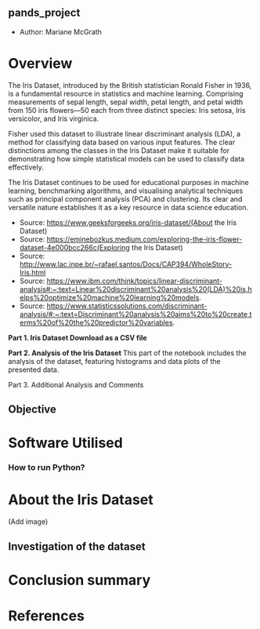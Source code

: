 ## pands_project
- Author: Mariane McGrath

# **Overview**
The Iris Dataset, introduced by the British statistician Ronald Fisher in 1936, is a fundamental resource in statistics and machine learning. 
Comprising measurements of sepal length, sepal width, petal length, and petal width from 150 iris flowers—50 each from three distinct species: Iris setosa, Iris versicolor, and Iris virginica.

Fisher used this dataset to illustrate linear discriminant analysis (LDA), a method for classifying data based on various input features. The clear distinctions among the classes in the Iris Dataset make it suitable for demonstrating how simple statistical models can be used to classify data effectively.

The Iris Dataset continues to be used for educational purposes in machine learning, benchmarking algorithms, and visualising analytical techniques such as principal component analysis (PCA) and clustering. Its clear and versatile nature establishes it as a key resource in data science education.


 - Source: https://www.geeksforgeeks.org/iris-dataset/(About the Iris Dataset)
 - Source: https://eminebozkus.medium.com/exploring-the-iris-flower-dataset-4e000bcc266c(Exploring the Iris Dataset)
 - Source: http://www.lac.inpe.br/~rafael.santos/Docs/CAP394/WholeStory-Iris.html
 - Source: https://www.ibm.com/think/topics/linear-discriminant-analysis#:~:text=Linear%20discriminant%20analysis%20(LDA)%20is,helps%20optimize%20machine%20learning%20models.
 - Source: https://www.statisticssolutions.com/discriminant-analysis/#:~:text=Discriminant%20analysis%20aims%20to%20create,terms%20of%20the%20predictor%20variables.

**Part 1. Iris Dataset Download as a CSV file**

**Part 2. Analysis of the Iris Dataset**
 This part of the notebook includes the analysis of the dataset, featuring histograms and data plots of the presented data.

Part 3. Additional Analysis and Comments

## Objective

# Software Utilised
### How to run Python?

# About the Iris Dataset
(Add image)

## Investigation of the dataset

# Conclusion summary

# **References**

